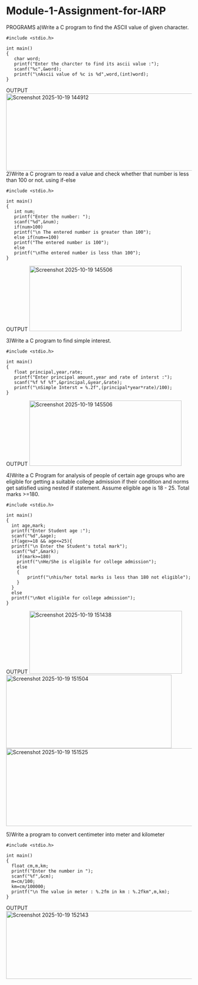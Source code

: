 # Module-1-Assignment-for-IARP
PROGRAMS
a)Write a C program to find the ASCII value of given character.
```
#include <stdio.h>

int main()
{
   char word;
   printf("Enter the charcter to find its ascii value :");
   scanf("%c",&word);
   printf("\nAscii value of %c is %d",word,(int)word);
}
```
OUTPUT
<img width="515" height="209" alt="Screenshot 2025-10-19 144912" src="https://github.com/user-attachments/assets/9bc6dc35-caef-41be-9769-2e6566fac542" />
2)Write a C program to read a value and check whether that number is less than 100 or not. using  if-else
```
#include <stdio.h>

int main()
{
   int num;
   printf("Enter the number: ");
   scanf("%d",&num);
   if(num>100)
   printf("\n The entered number is greater than 100");
   else if(num==100)
   printf("The entered number is 100");
   else
   printf("\nThe entered number is less than 100");
}
```
OUTPUT
<img width="413" height="177" alt="Screenshot 2025-10-19 145506" src="https://github.com/user-attachments/assets/46c09810-34a5-4778-a675-3ace1a526f60" />

3)Write a C program to find simple interest. 
```
#include <stdio.h>

int main()
{
   float principal,year,rate;
   printf("Enter principal amount,year and rate of interst :");
   scanf("%f %f %f",&principal,&year,&rate);
   printf("\nSimple Interst = %.2f",(principal*year*rate)/100);
}
```
OUTPUT
<img width="413" height="177" alt="Screenshot 2025-10-19 145506" src="https://github.com/user-attachments/assets/54d98292-a4b4-458d-9e71-6960b6f1e5e9" />

4)Write a C Program for analysis of people of certain age groups who are eligible for getting a suitable college admission if their condition and norms get satisfied using nested if statement. Assume eligible age is 18 - 25. Total marks >=180.
```
#include <stdio.h>

int main()
{
  int age,mark;
  printf("Enter Student age :");
  scanf("%d",&age);
  if(age>=18 && age<=25){
  printf("\n Enter the Student's total mark");
  scanf("%d",&mark);
    if(mark>=180)
    printf("\nHe/She is eligible for college admission");
    else
    {
        printf("\nhis/her total marks is less than 180 not eligible");
    }
  }
  else
  printf("\nNot eligible for college admission");
}
```
OUTPUT
<img width="414" height="170" alt="Screenshot 2025-10-19 151438" src="https://github.com/user-attachments/assets/5884f9e5-2cac-47d9-af68-78ff37efaba1" />
<img width="449" height="199" alt="Screenshot 2025-10-19 151504" src="https://github.com/user-attachments/assets/966d2348-6a4a-43b8-b4f0-1c1091bce89b" />
<img width="560" height="211" alt="Screenshot 2025-10-19 151525" src="https://github.com/user-attachments/assets/28e1b379-3d02-4745-901a-3efdadee40bf" />

5)Write a program to convert centimeter into meter and kilometer
```
#include <stdio.h>

int main()
{
  float cm,m,km;
  printf("Enter the number in ");
  scanf("%f",&cm);
  m=cm/100;
  km=cm/100000;
  printf("\n The value in meter : %.2fm in km : %.2fkm",m,km);
}
```
OUTPUT
<img width="525" height="184" alt="Screenshot 2025-10-19 152143" src="https://github.com/user-attachments/assets/3454533b-121f-4653-9ac4-bd3541b94ccb" />










